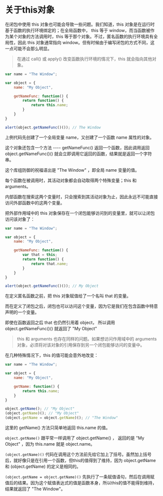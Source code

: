 # 关于this对象

在闭包中使用 this 对象也可能会导致一些问题。我们知道，this 对象是在运行时基于函数的执行环境绑定的；在全局函数中， this 等于 window，而当函数被作为某个对象的方法调用时，this 等于那个对象。不过，匿名函数的执行环境具有全局性，因此 this 对象通常指向 window。但有时候由于编写闭包的方式不同，这一点可能不会那么明显。

> 在通过 call() 或 apply() 改变函数执行环境的情况下，this 就会指向其他对象。

```javascript
var name = "The Window";

var object = {
    name: "My Object",

    getNameFunc: function() {
        return function() {
            return this.name;
        }
    }
}

alert(object.getNameFunc()()); // The Window
```

上例代码先创建了一个全局变量 name，又创建了一个函数 name 属性的对象。

这个对象还包含一个方法 ---- getNameFunc() 返回一个函数，因此调用返回 object.getNameFunc()() 就会立即调用它返回的函数，结果就是返回一个字符串。

这个库组防御的祝福语出是 "The Window" ，即全局 name 变量的值。

每个函数在被调用时，其活动对象都会自动取得两个特殊变量；this 和 arguments。

内部函数在搜索这两个变量时，只会搜索到其活动对象为止，因此永远不可能直接访问外部函数中的这两个变量。

把外部作用域中的 this 对象保存在一个闭包能够访问到的变量里，就可以让闭包访问该对象了：

```javascript
var name = "The Window";

var object = {
    name: "My Object",

    getNameFunc: function() {
        var that = this;
        return function() {
            return that.name;
        }
    }
}

alert(object.getNameFunc()()); // My Object
```

在定义匿名函数之前，把 this 对象赋值给了一个名叫 that 的变量。

而在定义了闭包之后，闭包也可以访问这个变量，因为它是我们在包含函数中特意声明的一个变量。

即使在函数返回之后 that 也仍然引用着 object， 所以调用 object.getNameFunc()() 就返回了 "My Object"

> this 和 arguments 也存在同样的问题。如果想访问作用域中的 arguments 对象，必须将对该对象的引用保存到另一个闭包能够访问的变量中。

在几种特殊情况下，this 的值可能会意外地改变：

```javascript
var name = "The Window";

var object = {
    name: "My Object",

    getName: function() {        
        return this.name;
    }
}

object.getName(); // "My Object"
(object.getName)(); // "My Object"
(object.getName = object.getName)(); // "The Window"
```

这里的 getName() 方法只简单地返回 this.name 的值。

`object.getName()` 跟平常一样调用了 object.getName() ， 返回的是 "My Object" ，因为 this.name 就是 object.name。

`(object.getName)()` 代码在调用这个方法前先给它加上了括号。虽然加上括号后，就好像只是在引用一个函数，但this的值得到了维持，因为 object.getName 和 (object.getName) 的定义是相同的。

`(object.getName = object.getName)()` 先执行了一条赋值语句，然后在调用赋值后的结果。因为这个赋值表达式的值是函数本身，所以this的值不能得到维持，结果就返回了 "The Window"。
